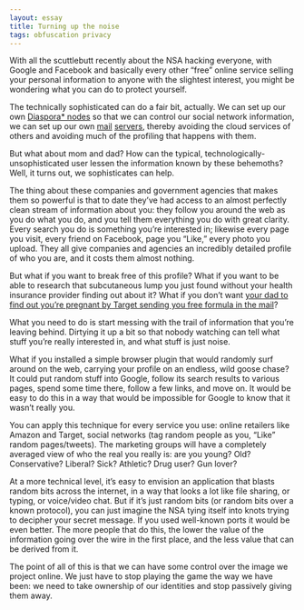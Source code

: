 ```yaml
---
layout: essay
title: Turning up the noise
tags: obfuscation privacy 
---
```


With all the scuttlebutt recently about the NSA hacking everyone, with Google and Facebook and basically every other “free” online service selling your personal information to anyone with the slightest interest, you might be wondering what you can do to protect yourself.

The technically sophisticated can do a fair bit, actually. We can set up our own [Diaspora* nodes](https://diaspora.koehn.com/) so that we can control our social network information, we can set up our own [mail](http://postfix.org/) [servers](http://dovecot.org/), thereby avoiding the cloud services of others and avoiding much of the profiling that happens with them.

But what about mom and dad? How can the typical, technologically-unsophisticated user lessen the information known by these behemoths? Well, it turns out, we sophisticates can help.

The thing about these companies and government agencies that makes them so powerful is that to date they’ve had access to an almost perfectly clean stream of information about you: they follow you around the web as you do what you do, and you tell them everything you do with great clarity. Every search you do is something you’re interested in; likewise every page you visit, every friend on Facebook, page you “Like,” every photo you upload. They all give companies and agencies an incredibly detailed profile of who you are, and it costs them almost nothing.

But what if you want to break free of this profile? What if you want to be able to research that subcutaneous lump you just found without your health insurance provider finding out about it? What if you don’t want [your dad to find out you’re pregnant by Target sending you free formula in the mail](http://www.forbes.com/sites/kashmirhill/2012/02/16/how-target-figured-out-a-teen-girl-was-pregnant-before-her-father-did/)?

What you need to do is start messing with the trail of information that you’re leaving behind. Dirtying it up a bit so that nobody watching can tell what stuff you’re really interested in, and what stuff is just noise.

What if you installed a simple browser plugin that would randomly surf around on the web, carrying your profile on an endless, wild goose chase? It could put random stuff into Google, follow its search results to various pages, spend some time there, follow a few links, and move on. It would be easy to do this in a way that would be impossible for Google to know that it wasn’t really you.

You can apply this technique for every service you use: online retailers like Amazon and Target, social networks (tag random people as you, “Like” random pages/tweets). The marketing groups will have a completely averaged view of who the real you really is: are you young? Old? Conservative? Liberal? Sick? Athletic? Drug user? Gun lover?

At a more technical level, it’s easy to envision an application that blasts random bits across the internet, in a way that looks a lot like file sharing, or typing, or voice/video chat. But if it’s just random bits (or random bits over a known protocol), you can just imagine the NSA tying itself into knots trying to decipher your secret message. If you used well-known ports it would be even better. The more people that do this, the lower the value of the information going over the wire in the first place, and the less value that can be derived from it.

The point of all of this is that we can have some control over the image we project online. We just have to stop playing the game the way we have been: we need to take ownership of our identities and stop passively giving them away.
